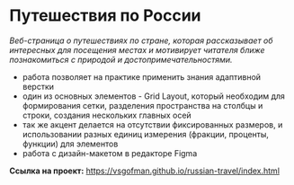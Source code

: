 # Путешествия по России

_Веб-страница о путешествиях по стране, которая рассказывает об интересных для посещения местах и мотивирует читателя ближе познакомиться с природой и достопримечательностями._

- работа позволяет на практике применить знания адаптивной верстки  
- один из основных элементов - Grid Layout, который необходим для формирования сетки, разделения пространства на столбцы и строки, создания нескольких главных осей  
- так же акцент делается на отсутствии фиксированных размеров, и использовании разных единиц измерения (фракции, проценты, функции) для элементов  
- работа с дизайн-макетом в редакторе Figma  

**Ссылка на проект:** https://vsgofman.github.io/russian-travel/index.html
